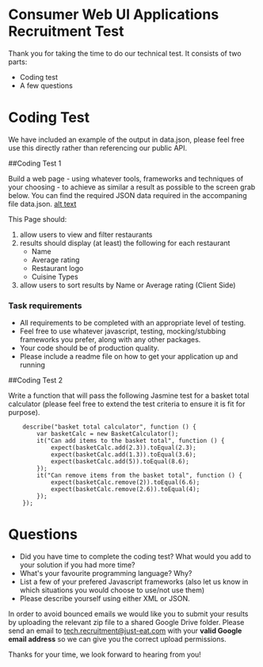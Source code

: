 Consumer Web UI Applications Recruitment Test
===========================================

Thank you for taking the time to do our technical test. It consists of two parts:

* Coding test
* A few questions

# Coding Test

We have included an example of the output in <a>data.json</a>, please feel free use this directly rather than referencing our public API.

##Coding Test 1

Build a web page - using whatever tools, frameworks and techniques of your choosing - to achieve as similar a result as possible to the screen grab below. You can find the required JSON data required in the accompaning file <a>data.json</a>. 
[alt text](result.png "Result")

This Page should:

1. allow users to view and filter restaurants
2. results should display (at least) the following for each restaurant
	* Name
	* Average rating
	* Restaurant logo
	* Cuisine Types
3. allow users to sort results by Name or Average rating (Client Side)

### Task requirements

- All requirements to be completed with an appropriate level of testing.
- Feel free to use whatever javascript, testing, mocking/stubbing frameworks you prefer, along with any other packages.
- Your code should be of production quality.
- Please include a readme file on how to get your application up and running
 
##Coding Test 2

Write a function that will pass the following Jasmine test for a basket total calculator (please feel free to extend the test criteria to ensure it is fit for purpose).

		describe("basket total calculator", function () {
			var basketCalc = new BasketCalculator();
			it("Can add items to the basket total", function () {
				expect(basketCalc.add(2.3)).toEqual(2.3);
				expect(basketCalc.add(1.3)).toEqual(3.6);
				expect(basketCalc.add(5)).toEqual(8.6);
			});
			it("Can remove items from the basket total", function () {
				expect(basketCalc.remove(2)).toEqual(6.6);
				expect(basketCalc.remove(2.6)).toEqual(4);
			});
		});


# Questions

* Did you have time to complete the coding test? What would you add to your solution if you had more time?
* What's your favourite programming language? Why?
* List a few of your prefered Javascript frameworks (also let us know in which situations you would choose to use/not use them)
* Please describe yourself using either XML or JSON.


In order to avoid bounced emails we would like you to submit your results by uploading the relevant zip file to a shared Google Drive folder. Please send an email to tech.recruitment@just-eat.com with your **valid Google email address** so we can give you the correct upload permissions.

Thanks for your time, we look forward to hearing from you!

